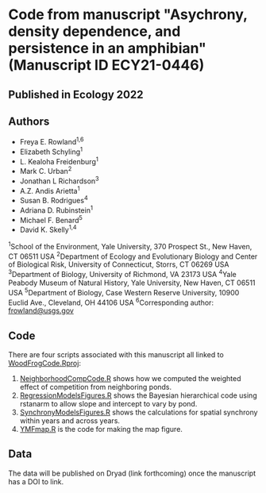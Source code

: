 # Code from manuscript "Asychrony, density dependence, and persistence in an amphibian" (Manuscript ID ECY21-0446)
## Published in Ecology 2022

## Authors
- Freya E. Rowland<sup>1,6</sup>
- Elizabeth Schyling<sup>1</sup>
- L. Kealoha Freidenburg<sup>1</sup>
- Mark C. Urban<sup>2</sup>
- Jonathan L Richardson<sup>3</sup>
- A.Z. Andis Arietta<sup>1</sup>
- Susan B. Rodrigues<sup>4</sup>
- Adriana D. Rubinstein<sup>1</sup>
- Michael F. Benard<sup>5</sup>
- David K. Skelly<sup>1,4</sup>

<sup>1</sup>School of the Environment, Yale University, 370 Prospect St., New Haven, CT 06511 USA
<sup>2</sup>Department of Ecology and Evolutionary Biology and Center of Biological Risk, University of Connecticut, Storrs, CT 06269 USA
<sup>3</sup>Department of Biology, University of Richmond, VA 23173 USA
<sup>4</sup>Yale Peabody Museum of Natural History, Yale University, New Haven, CT 06511 USA
<sup>5</sup>Department of Biology, Case Western Reserve University, 10900 Euclid Ave., Cleveland, OH 44106 USA
<sup>6</sup>Corresponding author: frowland@usgs.gov


## Code

There are four scripts associated with this manuscript all linked to [WoodFrogCode.Rproj](code/WoodFrogCode.Rproj):

1) [NeighborhoodCompCode.R](<code/NeighborhoodCompCode.R>) shows how we computed the weighted effect of competition from neighboring ponds.
2) [RegressionModelsFigures.R](<code/RegressionModelsFigures.R>) shows the Bayesian hierarchical code using rstanarm to allow slope and intercept to vary by pond.
3) [SynchronyModelsFigures.R](<code/SynchronyModelsFigures.R>) shows the calculations for spatial synchrony within years and across years.
4) [YMFmap.R](<code/YMFmap.R>) is the code for making the map figure.

## Data

The data will be published on Dryad (link forthcoming) once the manuscript has a DOI to link.
